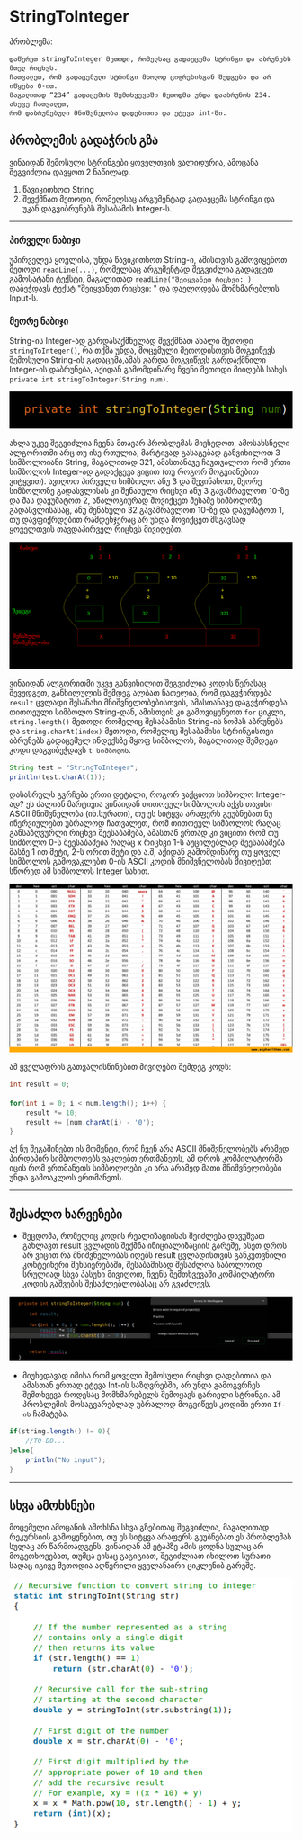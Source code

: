 # StringToInteger 

პრობლემა:
```
დაწერეთ stringToInteger მეთოდი, რომელსაც გადაეცემა სტრინგი და აბრუნებს მთელ რიცხვს.
ჩათვალეთ, რომ გადაცემული სტრინგი მხოლოდ ციფრებისგან შედგება და არ იწყება 0-ით.
მაგალითად “234” გადაცემის შემთხვევაში მეთოდმა უნდა დააბრუნოს 234. ასევე ჩათვალეთ,
რომ დაბრუნებული მნიშვნელობა დადებითია და ეტევა int-ში.
```




## პრობლემის გადაჭრის გზა
ვინაიდან შემოსული სტრინგები ყოველთვის ვალიდურია, ამოცანა შეგვიძლია დავყოთ 2 ნაწილად.
1. წავიკითხოთ String
2. შევქმნათ მეთოდი, რომელსაც არგუმენტად გადაეცემა სტრინგი და უკან დაგვიბრუნებს შესაბამის Integer-ს.


---

### პირველი ნაბიჯი
უპირველეს ყოვლისა, უნდა წავიკითხოთ String-ი, ამისთვის გამოვიყენოთ მეთოდი `readLine(...)`, რომელსაც არგუმენტად შეგვიძლია გადავცეთ გამოსატანი ტექსტი, მაგალითად 
`readLine("შეიყვანეთ რიცხვი: )` დაბეჭდავს ტექსტ "შეიყვანეთ რიცხვი: " და დაელოდება მომხმარებლის Input-ს.

### მეორე ნაბიჯი 
String-ის Integer-ად გარდასაქმნელად შევქმნათ ახალი მეთოდი `stringToInteger()`, რა თქმა უნდა, მოცემული მეთოდისთვის მოგვიწევს შემოსული String-ის გადაცემა,ამას გარდა მოგვიწევს გარდაქმნილი Integer-ის დაბრუნება, აქიდან გამომდინარე ჩვენი მეთოდი  მიიღებს სახეს `private int stringToInteger(String num)`.

![StringToInteger Function](/problem-set/images/stringToInteger_function.png)

ახლა უკვე შეგვიძლია ჩვენს მთავარ პრობლემას მივხედოთ, ამოსახსნელი ალგორითმი არც თუ ისე რთულია, მარტივად გასაგებად განვიხილოთ 3 სიმბოლოიანი String, მაგალითად 321, ამასთანავე ჩავთვალოთ რომ ერთი სიმბოლოს Integer-ად გადაქცევა ვიცით (თუ როგორ მოგვიანებით ვიტყვით). ავიღოთ პირველი სიმბოლო ანუ 3 და შევინახოთ, მეორე სიმბოლოზე გადასვლისას კი შენახული რიცხვი ანუ 3 გავამრავლოთ 10-ზე და მას დავუმატოთ 2, ანალოგიურად მოვიქცეთ მესამე სიმბოლოზე გადასვლისასაც, ანუ შენახული 32 გავამრავლოთ 10-ზე და დავუმატოთ 1, თუ დავფიქრდებით რამდენჯერაც არ უნდა მოვიქცეთ მსგავსად ყოველთვის თავდაპირველ რიცხვს მივიღებთ. 

![StringToInteger Function Algorithm](/problem-set/images/stringToInteger_function_algorithm.png)

ვინაიდან ალგორითმი უკვე განვიხილით შეგვიძლია კოდის წერასაც შევუდგეთ, განხილულის შემდეგ ალბათ ნათელია, რომ დაგვჭირდება `result` ცვლადი შესანახი მნიშვნელობებისთვის, ამასთანავე დაგვჭირდება თითოეული სიმბოლო String-დან, ამისთვის კი გამოვიყენეოთ `for` ციკლი, `string.length()` მეთოდი რომელიც შესაბამისი String-ის ზომას აბრუნებს და `string.charAt(index)` მეთოდი, რომელიც შესაბამისი სტრინგისთვი აბრუნებს გადაცემულ ინდექსზე მყოფ სიმბოლოს, მაგალითად შემდეგი კოდი დაგვიბეჭდავს `t სიმბოლოს`.

```java
String test = "StringToInteger";
println(test.charAt(1));
```

დასასრულს გვრჩება ერთი დეტალი, როგორ ვაქციოთ სიმბოლო Integer-ად? ეს ძალიან მარტივია ვინაიდან თითოეულ სიმბოლოს აქვს თავისი ASCII მნიშვნელობა (იხ.სურათი), თუ ეს სიტყვა არაფერს გეუბნებათ ნუ ინერვიულებთ უბრალოდ ჩათვალეთ, რომ თითოეულ სიმბოლოს რაღაც განსაზღვურლი რიცხვი შეესაბამება, ამასთან ერთად კი ვიცითი რომ თუ სიმბოლო 0-ს შეესაბამება რაღაც x რიცხვი 1-ს აუცილებლად შეესაბამება მასზე 1 ით მეტი, 2-ს ორით მეტი და ა.შ, აქიდან გამომდინარე თუ ყოველ სიმბოლოს გამოვაკლებთ 0-ის ASCII კოდის მნიშვნელობას მივიღებთ სწორედ ამ სიმბოლოს Integer სახით. 

![ASCII Codes](/problem-set/images/ASCII_codes.png)

ამ ყველაფრის გათვალისწინებით მივიღებთ შემდეგ კოდს:

```java
int result = 0;
		
for(int i = 0; i < num.length(); i++) {
	result *= 10;
	result += (num.charAt(i) - '0');
}
```

აქ ნუ შეგაშინებთ ის მომენტი, რომ ჩვენ არა ASCII მნიშვნელობებს არამედ პირდაპირ სიმბოლოებს ვაკლებთ ერთმანეთს, ამ დროს კომპილატორმა იცის რომ ერთმანეთს სიმბოლოები კი არა არამედ მათი მნიშვნელობები უნდა გამოაკლოს ერთმანეთს.

---

## შესაძლო ხარვეზები
* შეცდომა, რომელიც კოდის რეალიზაციისას შეიძლება დავუშვათ გახლავთ result ცვლადის შექმნა ინიციალიზაციის გარეშე,
ასეთ დროს არ ვიცით რა მნიშვნელობას იღებს result ცვლადისთვის განკუთვნილი კონტეინერი მეხსიერებაში, შესაბამისად შესაძლოა 
საბოლოოდ სრულიად სხვა პასუხი მივიღოთ, ჩვენს შემთხვევაში კომპილატორი კოდის გაშვების შესაძლებლობასაც არ გვაძლევს.

![Initialization Error StringToInteger](/problem-set/images/Initialization_error_stringToInteger.png)

* მიუხედავად იმისა რომ ყოველი შემოსული რიცხვი დადებითია და ამასთან ერთად ეტევა Int-ის საზღვრებში, არ უნდა გამოგვრჩეს შემთხვევა როდესაც მომხმარებელს შემოყავს ცარიელი სტრინგი. ამ პრობლემის მოსაგვარებლად უბრალოდ მოგვიწვეს კოდიში ერთი `If-ის` ჩამატება.

```java
if(string.length() != 0){
	//TO-DO...
}else{
	println("No input");
}
```

---

## სხვა ამოხსნები
მოცემული ამოცანის ამოხსნა სხვა გზებითაც შეგვიძლია, მაგალითად რეკურსიის გამოყენებით, თუ ეს სიტყვა არაფერს გეუბნებათ ეს პრობლემას სულაც არ წარმოადგენს, ვინაიდან ამ ეტაპზე ამის ცოდნა სულაც არ მოგეთხოვებათ, თუმცა ვისაც გაგიგიათ, შეგიძლიათ იხილოთ სურათი სადაც იგივე მეთოდია აღწერილი ყველანაირი ციკლენიბ გარეშე.

![Recursive StringToInteger](/problem-set/images/Recursive_stringToInteger.png)





























  

